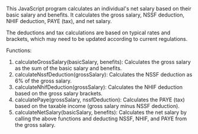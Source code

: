This JavaScript program calculates an individual's net salary based on their basic salary and benefits.
It calculates the gross salary, NSSF deduction, NHIF deduction, PAYE (tax), and net salary.

The deductions and tax calculations are based on typical rates and brackets, which may need to be updated
according to current regulations.

Functions:

1. calculateGrossSalary(basicSalary, benefits): Calculates the gross salary as the sum of the basic salary and benefits.
2. calculateNssfDeduction(grossSalary): Calculates the NSSF deduction as 6% of the gross salary.
3. calculateNhifDeduction(grossSalary): Calculates the NHIF deduction based on the gross salary brackets.
4. calculatePaye(grossSalary, nssfDeduction): Calculates the PAYE (tax) based on the taxable income (gross salary minus NSSF deduction).
5. calculateNetSalary(basicSalary, benefits): Calculates the net salary by calling the above functions and deducting NSSF, NHIF, and PAYE from the gross salary.
